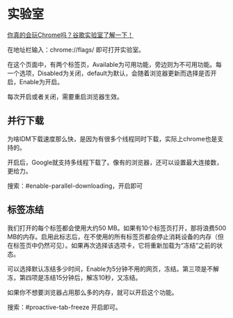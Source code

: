# 实验室

[你真的会玩Chrome吗？谷歌实验室了解一下！](https://www.ghpym.com/wx20200107.html)

在地址栏输入：chrome://flags/ 即可打开实验室。

在这个页面中，有两个标签页，Available为可用功能，旁边则为不可用功能。每一个选项，Disabled为关闭，default为默认，会随着浏览器更新而选择是否开启，Enable为开启。

每次开启或者关闭，需要重启浏览器生效。

## 并行下载

为啥IDM下载速度那么快，是因为有很多个线程同时下载，实际上chrome也是支持的。

开启后，Google就支持多线程下载了。像有的浏览器，还可以设置最大连接数，更给力。

搜索：#enable-parallel-downloading，开启即可

## 标签冻结

我们打开的每个标签都会使用大约50 MB。如果有10个标签页打开，那将浪费500 MB的内存。启用此标志后，在不使用的所有标签页都会停止消耗设备的内存（但在标签页中仍然可见）。如果再次选择该选项卡，它将重新加载为“冻结”之前的状态。

可以选择默认冻结多少时间，Enable为5分钟不用的网页，冻结。第三项是不解冻，第四项是冻结15分钟后，解冻10秒，又冻结。

如果你不想要浏览器占用那么多的内存，就可以开启这个功能。

搜索：#proactive-tab-freeze 开启即可。

